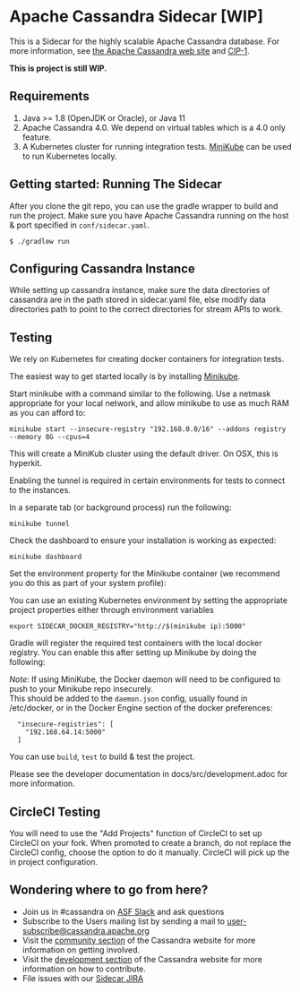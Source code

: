 # Apache Cassandra Sidecar [WIP]

This is a Sidecar for the highly scalable Apache Cassandra database. 
For more information, see [the Apache Cassandra web site](http://cassandra.apache.org/) and [CIP-1](https://cwiki.apache.org/confluence/pages/viewpage.action?pageId=95652224).

**This is project is still WIP.** 

Requirements
------------
  1. Java >= 1.8 (OpenJDK or Oracle), or Java 11
  2. Apache Cassandra 4.0.  We depend on virtual tables which is a 4.0 only feature.
  3. A Kubernetes cluster for running integration tests.  [MiniKube](https://kubernetes.io/docs/tutorials/hello-minikube/) can be used to run Kubernetes locally.

Getting started: Running The Sidecar
--------------------------------------

After you clone the git repo, you can use the gradle wrapper to build and run the project. Make sure you have 
Apache Cassandra running on the host & port specified in `conf/sidecar.yaml`.

    $ ./gradlew run
  
Configuring Cassandra Instance
------------------------------

While setting up cassandra instance, make sure the data directories of cassandra are in the path stored in sidecar.yaml file, else modify data directories path to point to the correct directories for stream APIs to work.

Testing
---------

We rely on Kubernetes for creating docker containers for integration tests.

The easiest way to get started locally is by installing [Minikube](https://kubernetes.io/docs/tasks/tools/install-minikube/). 

Start minikube with a command similar to the following.  Use a netmask appropriate for your local network, and allow minikube to use as much RAM as you can afford to:

    minikube start --insecure-registry "192.168.0.0/16" --addons registry --memory 8G --cpus=4
    
This will create a MiniKub cluster using the default driver.  On OSX, this is hyperkit.  

Enabling the tunnel is required in certain environments for tests to connect to the instances.

In a separate tab (or background process) run the following:

    minikube tunnel

Check the dashboard to ensure your installation is working as expected:
    
    minikube dashboard

Set the environment property for the Minikube container (we recommend you do this as part of your system profile):

You can use an existing Kubernetes environment by setting the appropriate project properties either through environment variables

    export SIDECAR_DOCKER_REGISTRY="http://$(minikube ip):5000"

Gradle will register the required test containers with the local docker registry.    You can enable this after setting up Minikube by doing the following:

*Note*: If using MiniKube, the Docker daemon will need to be configured to push to your Minikube repo insecurely.  
This should be added to the `daemon.json` config, usually found in /etc/docker, or in the Docker Engine section of the docker preferences:

      "insecure-registries": [
        "192.168.64.14:5000"
      ]
    
You can use `build`, `test` to build & test the project.

Please see the developer documentation in docs/src/development.adoc for more information.

CircleCI Testing
-----------------

You will need to use the "Add Projects" function of CircleCI to set up CircleCI on your fork.  When promoted to create a branch, 
do not replace the CircleCI config, choose the option to do it manually.  CircleCI will pick up the in project configuration.


Wondering where to go from here?
--------------------------------
  * Join us in #cassandra on [ASF Slack](https://s.apache.org/slack-invite) and ask questions 
  * Subscribe to the Users mailing list by sending a mail to
    user-subscribe@cassandra.apache.org
  * Visit the [community section](http://cassandra.apache.org/community/) of the Cassandra website for more information on getting involved.
  * Visit the [development section](http://cassandra.apache.org/doc/latest/development/index.html) of the Cassandra website for more information on how to contribute.
  * File issues with our [Sidecar JIRA](https://issues.apache.org/jira/projects/CASSANDRASC/issues/)
